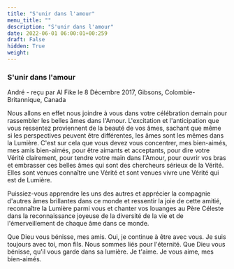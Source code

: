 ```yaml
---
title: "S'unir dans l'amour"
menu_title: ""
description: "S'unir dans l'amour"
date: 2022-06-01 06:00:01+00:259
draft: False
hidden: True
weight:
---
```

### S'unir dans l'amour

André - reçu par Al Fike le 8 Décembre 2017, Gibsons, Colombie-Britannique, Canada

Nous allons en effet nous joindre à vous dans votre célébration demain pour rassembler les belles âmes dans l'Amour. L'excitation et l'anticipation que vous ressentez proviennent de la beauté de vos âmes, sachant que même si les perspectives peuvent être différentes, les âmes sont les mêmes dans la Lumière. C'est sur cela que vous devez vous concentrer, mes bien-aimés, mes amis bien-aimés, pour être aimants et acceptants, pour dire votre Vérité clairement, pour tendre votre main dans l'Amour, pour ouvrir vos bras et embrasser ces belles âmes qui sont des chercheurs sérieux de la Vérité. Elles sont venues connaître une Vérité et sont venues vivre une Vérité qui est de Lumière.

Puissiez-vous apprendre les uns des autres et apprécier la compagnie d'autres âmes brillantes dans ce monde et ressentir la joie de cette amitié, reconnaître la Lumière parmi vous et chanter vos louanges au Père Céleste dans la reconnaissance joyeuse de la diversité de la vie et de l'émerveillement de chaque âme dans ce monde.

Que Dieu vous bénisse, mes amis. Oui, je continue à être avec vous. Je suis toujours avec toi, mon fils. Nous sommes liés pour l'éternité. Que Dieu vous bénisse, qu'il vous garde dans sa lumière. Je t'aime. Je vous aime, mes bien-aimés.



